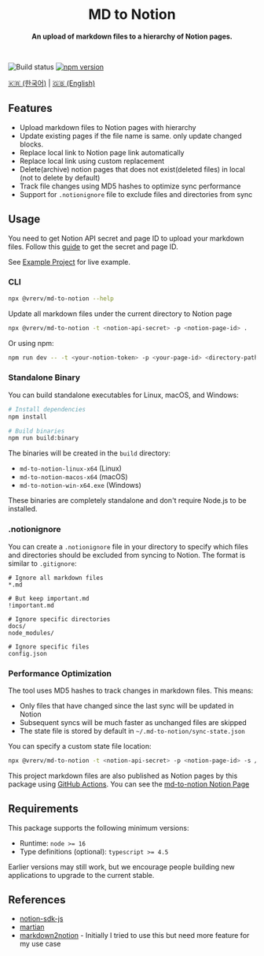 <div align="center">
	<h1>MD to Notion</h1>
	<p>
		<b>An upload of markdown files to a hierarchy of Notion pages.</b>
	</p>
	<br>
</div>

![Build status](https://github.com/vrerv/md-to-notion/actions/workflows/ci.yml/badge.svg)
[![npm version](https://badge.fury.io/js/%40vrerv%2Fmd-to-notion.svg)](https://www.npmjs.com/package/@vrerv/md-to-notion)

[🇰🇷 (한국어)](./README_KO.md) | [🇬🇧 (English)](./README.md)

## Features

- Upload markdown files to Notion pages with hierarchy
- Update existing pages if the file name is same. only update changed blocks.
- Replace local link to Notion page link automatically
- Replace local link using custom replacement
- Delete(archive) notion pages that does not exist(deleted files) in local (not to delete by default)
- Track file changes using MD5 hashes to optimize sync performance
- Support for `.notionignore` file to exclude files and directories from sync

## Usage

You need to get Notion API secret and page ID to upload your markdown files.
Follow this [guide](./docs/configure-notion.md) to get the secret and page ID.

See [Example Project](./examples/example-project) for live example.

### CLI

```bash
npx @vrerv/md-to-notion --help
```

Update all markdown files under the current directory to Notion page

```bash
npx @vrerv/md-to-notion -t <notion-api-secret> -p <notion-page-id> .
```

Or using npm:

```bash
npm run dev -- -t <your-notion-token> -p <your-page-id> <directory-path>
```

### Standalone Binary

You can build standalone executables for Linux, macOS, and Windows:

```bash
# Install dependencies
npm install

# Build binaries
npm run build:binary
```

The binaries will be created in the `build` directory:

- `md-to-notion-linux-x64` (Linux)
- `md-to-notion-macos-x64` (macOS)
- `md-to-notion-win-x64.exe` (Windows)

These binaries are completely standalone and don't require Node.js to be installed.

### .notionignore

You can create a `.notionignore` file in your directory to specify which files and directories should be excluded from syncing to Notion. The format is similar to `.gitignore`:

```
# Ignore all markdown files
*.md

# But keep important.md
!important.md

# Ignore specific directories
docs/
node_modules/

# Ignore specific files
config.json
```

### Performance Optimization

The tool uses MD5 hashes to track changes in markdown files. This means:

- Only files that have changed since the last sync will be updated in Notion
- Subsequent syncs will be much faster as unchanged files are skipped
- The state file is stored by default in `~/.md-to-notion/sync-state.json`

You can specify a custom state file location:

```bash
npx @vrerv/md-to-notion -t <notion-api-secret> -p <notion-page-id> -s /path/to/state.json .
```

This project markdown files are also published as Notion pages by this package using [GitHub Actions](./docs/github-actions.md).
You can see the [md-to-notion Notion Page](https://vrerv.notion.site/MD-To-Notion-e85be6990664452b8669c72d989ce258)

## Requirements

This package supports the following minimum versions:

- Runtime: `node >= 16`
- Type definitions (optional): `typescript >= 4.5`

Earlier versions may still work, but we encourage people building new applications to upgrade to the current stable.

## References

- [notion-sdk-js](https://github.com/makenotion/notion-sdk-js)
- [martian](https://github.com/tryfabric/martian)
- [markdown2notion](https://github.com/Rujuu-prog/markdown2notion) - Initially I tried to use this but need more feature for my use case
